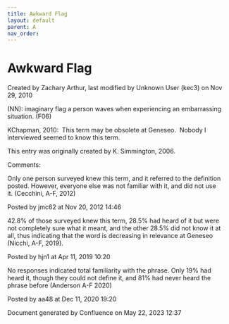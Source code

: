 ```yaml
---
title: Awkward Flag
layout: default
parent: A
nav_order:
---
```


# Awkward Flag

Created by  Zachary Arthur, last modified by  Unknown User (kec3) on Nov 29, 2010

(NN): imaginary flag a person waves when experiencing an embarrassing situation. (F06)

KChapman, 2010:  This term may be obsolete at Geneseo.  Nobody I interviewed seemed to know this term.

This entry was originally created by K. Simmington, 2006.

Comments:

Only one person surveyed knew this term, and it referred to the definition posted. However, everyone else was not familiar with it, and did not use it. (Cecchini, A-F, 2012)

Posted by jmc62 at Nov 20, 2012 14:46

42.8% of those surveyed knew this term, 28.5% had heard of it but were not completely sure what it meant, and the other 28.5% did not know it at all, thus indicating that the word is decreasing in relevance at Geneseo (Nicchi, A-F, 2019). 

Posted by hjn1 at Apr 11, 2019 10:20

No responses indicated total familiarity with the phrase. Only 19% had heard it, though they could not define it, and 81% had never heard the phrase before (Anderson A-F 2020)

Posted by aa48 at Dec 11, 2020 19:20

Document generated by Confluence on May 22, 2023 12:37


